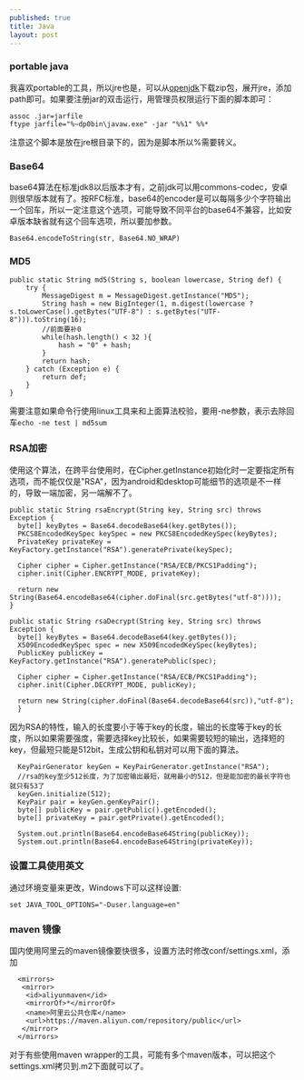 ```yaml
---
published: true
title: Java
layout: post
---
```


### portable java
我喜欢portable的工具，所以jre也是，可以从[openjdk](https://adoptopenjdk.net/releases.html)下载zip包，展开jre，添加path即可。如果要注册jar的双击运行，用管理员权限运行下面的脚本即可：

```
assoc .jar=jarfile
ftype jarfile="%~dp0bin\javaw.exe" -jar "%%1" %%*
```

注意这个脚本是放在jre根目录下的，因为是脚本所以%需要转义。

### Base64

base64算法在标准jdk8以后版本才有，之前jdk可以用commons-codec，安卓则很早版本就有了。按RFC标准，base64的encoder是可以每隔多少个字符输出一个回车，所以一定注意这个选项，可能导致不同平台的base64不兼容，比如安卓版本缺省就有这个回车选项，所以要加参数。
```
Base64.encodeToString(str, Base64.NO_WRAP)
```
### MD5
```
public static String md5(String s, boolean lowercase, String def) {
    try {
        MessageDigest m = MessageDigest.getInstance("MD5");
        String hash = new BigInteger(1, m.digest(lowercase ? s.toLowerCase().getBytes("UTF-8") : s.getBytes("UTF-8"))).toString(16);
        //前面要补0
        while(hash.length() < 32 ){
            hash = "0" + hash;
        }
        return hash;
    } catch (Exception e) {
        return def;
    }
}
```
需要注意如果命令行使用linux工具来和上面算法校验，要用-ne参数，表示去除回车`echo -ne test | md5sum`

### RSA加密
使用这个算法，在跨平台使用时，在Cipher.getInstance初始化时一定要指定所有选项，而不能仅仅是"RSA"，因为android和desktop可能细节的选项是不一样的，导致一端加密，另一端解不了。

```
public static String rsaEncrypt(String key, String src) throws Exception {
  byte[] keyBytes = Base64.decodeBase64(key.getBytes());
  PKCS8EncodedKeySpec keySpec = new PKCS8EncodedKeySpec(keyBytes);
  PrivateKey privateKey = KeyFactory.getInstance("RSA").generatePrivate(keySpec);
  
  Cipher cipher = Cipher.getInstance("RSA/ECB/PKCS1Padding");  
  cipher.init(Cipher.ENCRYPT_MODE, privateKey);  

  return new String(Base64.encodeBase64(cipher.doFinal(src.getBytes("utf-8"))));
}

public static String rsaDecrypt(String key, String src) throws Exception {
  byte[] keyBytes = Base64.decodeBase64(key.getBytes());
  X509EncodedKeySpec spec = new X509EncodedKeySpec(keyBytes);
  PublicKey publicKey = KeyFactory.getInstance("RSA").generatePublic(spec);
  
  Cipher cipher = Cipher.getInstance("RSA/ECB/PKCS1Padding");  
  cipher.init(Cipher.DECRYPT_MODE, publicKey);

  return new String(cipher.doFinal(Base64.decodeBase64(src)),"utf-8");  		
  }
```

因为RSA的特性，输入的长度要小于等于key的长度，输出的长度等于key的长度，所以如果需要强度，需要选择key比较长，如果需要较短的输出，选择短的key，但最短只能是512bit，生成公钥和私钥对可以用下面的算法。

```
  KeyPairGenerator keyGen = KeyPairGenerator.getInstance("RSA");
  //rsa的key至少512长度，为了加密输出最短，就用最小的512，但是能加密的最长字符也就只有53了
  keyGen.initialize(512);
  KeyPair pair = keyGen.genKeyPair();
  byte[] publicKey = pair.getPublic().getEncoded();
  byte[] privateKey = pair.getPrivate().getEncoded();
  
  System.out.println(Base64.encodeBase64String(publicKey));
  System.out.println(Base64.encodeBase64String(privateKey));
```        

### 设置工具使用英文

通过环境变量来更改，Windows下可以这样设置:
```
set JAVA_TOOL_OPTIONS="-Duser.language=en"
```

### maven 镜像
国内使用阿里云的maven镜像要快很多，设置方法时修改conf/settings.xml，添加

```
  <mirrors>
   <mirror>
    <id>aliyunmaven</id>
    <mirrorOf>*</mirrorOf>
    <name>阿里云公共仓库</name>
    <url>https://maven.aliyun.com/repository/public</url>
   </mirror>
  </mirrors>
  ```

  对于有些使用maven wrapper的工具，可能有多个maven版本，可以把这个settings.xml拷贝到<user>\.m2下面就可以了。